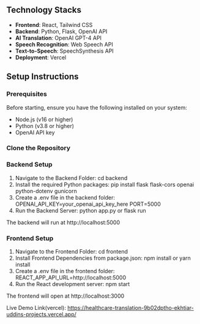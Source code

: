 ## Technology Stacks

- **Frontend**: React, Tailwind CSS
- **Backend**: Python, Flask, OpenAI API 
- **AI Translation**: OpenAI GPT-4 API 
- **Speech Recognition**: Web Speech API
- **Text-to-Speech**: SpeechSynthesis API
- **Deployment**: Vercel

## Setup Instructions

### Prerequisites
Before starting, ensure you have the following installed on your system:
- Node.js (v16 or higher)
- Python (v3.8 or higher)
- OpenAI API key

### Clone the Repository

### Backend Setup
1. Navigate to the Backend Folder: 
    cd backend
2. Install the required Python packages: 
    pip install flask flask-cors openai python-dotenv gunicorn
3. Create a .env file in the backend folder: 
    OPENAI_API_KEY=your_openai_api_key_here
    PORT=5000
4. Run the Backend Server: 
    python app.py or flask run

The backend will run at http://localhost:5000

### Frontend Setup
1. Navigate to the Frontend Folder: 
    cd frontend
2. Install Frontend Dependencies from package.json: 
    npm install or yarn install
3. Create a .env file in the frontend folder: 
    REACT_APP_API_URL=http://localhost:5000
4. Run the React development server: 
    npm start

The frontend will open at http://localhost:3000

Live Demo Link(vercel): https://healthcare-translation-9b02dptho-ekhtiar-uddins-projects.vercel.app/
